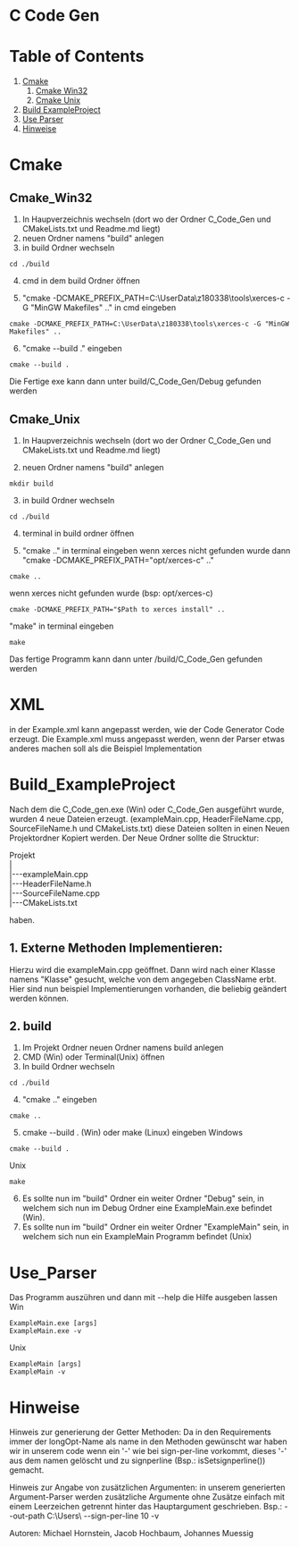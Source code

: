 # C Code Gen

# Table of Contents
1. [Cmake](#Cmake)
    1. [Cmake Win32](#Cmake_Win32) 
    2. [Cmake Unix](#Cmake_Unix) 
3. [Build ExampleProject](#Build_ExampleProject)
4. [Use Parser](#Use_Parser)
5. [Hinweise](#Hinweise)

# Cmake
## Cmake_Win32

1. In Haupverzeichnis wechseln (dort wo der Ordner C_Code_Gen und CMakeLists.txt und Readme.md liegt)
2. neuen Ordner namens "build" anlegen
3. in build Ordner wechseln 
```
cd ./build
```
4. cmd in dem build Ordner öffnen 

5. "cmake -DCMAKE_PREFIX_PATH=C:\UserData\z180338\tools\xerces-c -G "MinGW Makefiles" .." in cmd eingeben 
```
cmake -DCMAKE_PREFIX_PATH=C:\UserData\z180338\tools\xerces-c -G "MinGW Makefiles" ..
```
6. "cmake --build ." eingeben
```
cmake --build .
```
Die Fertige exe kann dann unter build/C_Code_Gen/Debug gefunden werden



## Cmake_Unix

1. In Haupverzeichnis wechseln (dort wo der Ordner C_Code_Gen und CMakeLists.txt und Readme.md liegt)

2. neuen Ordner namens "build" anlegen
```
mkdir build
```
3. in build Ordner wechseln 
```
cd ./build
```
4. terminal in build ordner öffnen

5. "cmake .." in terminal eingeben wenn xerces nicht gefunden wurde dann "cmake -DCMAKE_PREFIX_PATH="opt/xerces-c" .." 
```
cmake ..
```
wenn xerces nicht gefunden wurde (bsp: opt/xerces-c)
```
cmake -DCMAKE_PREFIX_PATH="$Path to xerces install" .. 
```
"make" in terminal eingeben
```
make
```
Das fertige Programm kann dann unter /build/C_Code_Gen gefunden werden

# XML

in der Example.xml kann angepasst werden, wie der Code Generator Code erzeugt. Die Example.xml muss angepasst werden, wenn der Parser etwas anderes machen soll als die Beispiel Implementation

# Build_ExampleProject

Nach dem die C_Code_gen.exe (Win) oder C_Code_Gen ausgeführt wurde, wurden 4 neue Dateien erzeugt. (exampleMain.cpp, HeaderFileName.cpp, SourceFileName.h und CMakeLists.txt) diese Dateien sollten in einen Neuen Projektordner Kopiert werden. 
Der Neue Ordner sollte die Strucktur:

Projekt<br /> 
|<br /> 
|---exampleMain.cpp<br /> 
|---HeaderFileName.h<br /> 
|---SourceFileName.cpp<br /> 
|---CMakeLists.txt<br /> 

haben.

## 1. Externe Methoden Implementieren:
Hierzu wird die exampleMain.cpp geöffnet.
Dann wird nach einer Klasse namens "Klasse" gesucht, welche von dem angegeben ClassName erbt.
Hier sind nun beispiel Implementierungen vorhanden, die beliebig geändert werden können.

## 2. build

1. Im Projekt Ordner neuen Ordner namens build anlegen 
2. CMD (Win) oder Terminal(Unix) öffnen
3. In build Ordner wechseln 
```
cd ./build
```
4. "cmake .." eingeben
```
cmake ..
```
5. cmake --build . (Win) oder make (Linux) eingeben 
Windows
```
cmake --build .
```
Unix
```
make
```
6. Es sollte nun im "build" Ordner ein weiter Ordner "Debug" sein, in welchem sich nun im Debug Ordner eine ExampleMain.exe befindet (Win).
7. Es sollte nun im "build" Ordner ein weiter Ordner "ExampleMain" sein, in welchem sich nun ein ExampleMain Programm befindet (Unix) 

# Use_Parser

Das Programm auszühren und dann mit --help die Hilfe ausgeben lassen
Win
```
ExampleMain.exe [args]
ExampleMain.exe -v
```
Unix
```
ExampleMain [args]
ExampleMain -v
```
# Hinweise

Hinweis zur generierung der Getter Methoden: Da in den Requirements immer der longOpt-Name als name in den Methoden gewünscht war haben wir in unserem code wenn ein '-'
wie bei sign-per-line vorkommt, dieses '-' aus dem namen gelöscht und zu signperline (Bsp.: isSetsignperline()) gemacht.

Hinweis zur Angabe von zusätzlichen Argumenten:
in unserem generierten Argument-Parser werden zusätzliche Argumente ohne Zusätze einfach mit einem Leerzeichen getrennt hinter das Hauptargument geschrieben.
Bsp.: --out-path C:\Users\ --sign-per-line 10 -v

Autoren: Michael Hornstein, Jacob Hochbaum, Johannes Muessig

